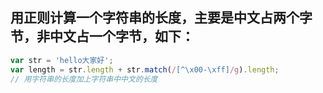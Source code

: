 ## 用正则计算一个字符串的长度，主要是中文占两个字节，非中文占一个字节，如下：
```javascript
var str = 'hello大家好';
var length = str.length + str.match(/[^\x00-\xff]/g).length;
// 用字符串的长度加上字符串中中文的长度
```
